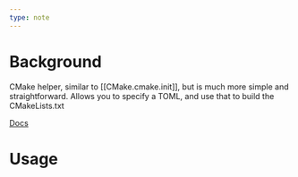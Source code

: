 ```yaml
---
type: note
---
```

# Background
CMake helper, similar to [[CMake.cmake.init]], but is much more simple and straightforward. 
Allows you to specify a TOML, and use that to build the CMakeLists.txt

[Docs](https://cmkr.build/)

# Usage